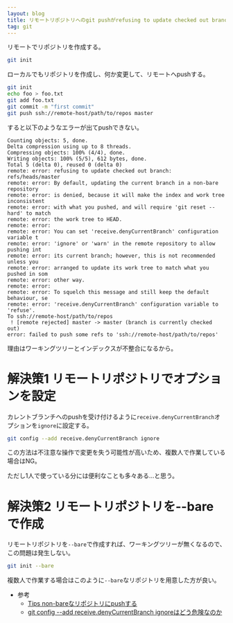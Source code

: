 ```yaml
---
layout: blog
title: リモートリポジトリへのgit pushがrefusing to update checked out branchで失敗する
tag: git
---
```




リモートでリポジトリを作成する。

~~~~ bash
git init
~~~~

ローカルでもリポジトリを作成し、何か変更して、リモートへpushする。

~~~~ bash
git init
echo foo > foo.txt
git add foo.txt
git commit -m "first commit"
git push ssh://remote-host/path/to/repos master
~~~~

すると以下のようなエラーが出てpushできない。

~~~~
Counting objects: 5, done.
Delta compression using up to 8 threads.
Compressing objects: 100% (4/4), done.
Writing objects: 100% (5/5), 612 bytes, done.
Total 5 (delta 0), reused 0 (delta 0)
remote: error: refusing to update checked out branch: refs/heads/master
remote: error: By default, updating the current branch in a non-bare repository
remote: error: is denied, because it will make the index and work tree inconsistent
remote: error: with what you pushed, and will require 'git reset --hard' to match
remote: error: the work tree to HEAD.
remote: error: 
remote: error: You can set 'receive.denyCurrentBranch' configuration variable t
remote: error: 'ignore' or 'warn' in the remote repository to allow pushing int
remote: error: its current branch; however, this is not recommended unless you
remote: error: arranged to update its work tree to match what you pushed in som
remote: error: other way.
remote: error: 
remote: error: To squelch this message and still keep the default behaviour, se
remote: error: 'receive.denyCurrentBranch' configuration variable to 'refuse'.
To ssh://remote-host/path/to/repos
 ! [remote rejected] master -> master (branch is currently checked out)
error: failed to push some refs to 'ssh://remote-host/path/to/repos'
~~~~

理由はワーキングツリーとインデックスが不整合になるから。

# 解決策1 リモートリポジトリでオプションを設定

カレントブランチへのpushを受け付けるように`receive.denyCurrentBranch`オプションを`ignore`に設定する。

~~~~ bash
git config --add receive.denyCurrentBranch ignore
~~~~

この方法は不注意な操作で変更を失う可能性が高いため、複数人で作業している場合はNG。

ただし1人で使っている分には便利なことも多々ある…と思う。

# 解決策2 リモートリポジトリを--bareで作成

リモートリポジトリを`--bare`で作成すれば、ワーキングツリーが無くなるので、この問題は発生しない。

~~~~ bash
git init --bare
~~~~

複数人で作業する場合はこのように`--bare`なリポジトリを用意した方が良い。

- 参考
  - [Tips non-bareなリポジトリにpushする](http://wiki.arashike.com/git/tips/1)
  - [git config --add receive.denyCurrentBranch ignoreはどう危険なのか](http://d.hatena.ne.jp/nishiohirokazu/20120416/1334548800)
